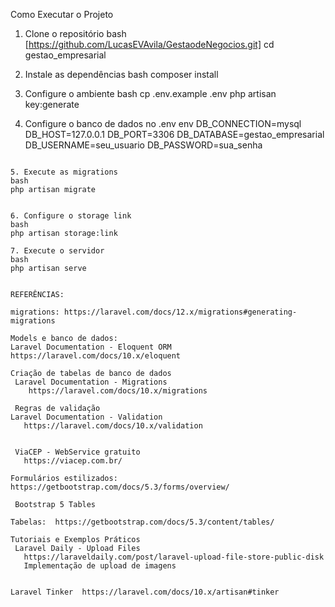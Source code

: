 Como Executar o Projeto

1. Clone o repositório
bash
[https://github.com/LucasEVAvila/GestaodeNegocios.git]
cd gestao_empresarial


2. Instale as dependências
bash
composer install


3. Configure o ambiente
bash
cp .env.example .env
php artisan key:generate


4. Configure o banco de dados no .env
env
DB_CONNECTION=mysql
DB_HOST=127.0.0.1
DB_PORT=3306
DB_DATABASE=gestao_empresarial
DB_USERNAME=seu_usuario
DB_PASSWORD=sua_senha
```

5. Execute as migrations
bash
php artisan migrate


6. Configure o storage link
bash
php artisan storage:link

7. Execute o servidor
bash
php artisan serve


REFERÊNCIAS:

migrations: https://laravel.com/docs/12.x/migrations#generating-migrations

Models e banco de dados:
Laravel Documentation - Eloquent ORM https://laravel.com/docs/10.x/eloquent

Criação de tabelas de banco de dados
 Laravel Documentation - Migrations
    https://laravel.com/docs/10.x/migrations

 Regras de validação
Laravel Documentation - Validation
   https://laravel.com/docs/10.x/validation


 ViaCEP - WebService gratuito
   https://viacep.com.br/

Formulários estilizados:  https://getbootstrap.com/docs/5.3/forms/overview/

 Bootstrap 5 Tables
 
Tabelas:  https://getbootstrap.com/docs/5.3/content/tables/

Tutoriais e Exemplos Práticos
 Laravel Daily - Upload Files
   https://laraveldaily.com/post/laravel-upload-file-store-public-disk
   Implementação de upload de imagens

 
Laravel Tinker  https://laravel.com/docs/10.x/artisan#tinker
